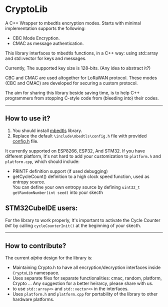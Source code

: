 # CryptoLib

A C++ Wrapper to mbedtls encryption modes. Starts with minimal implementation supports  the following:
- CBC Mode Encryption.
- CMAC as message authentication.

This library interfaces to mbedtls functions, in a C++ way: using std::array and std::vector for keys and messages.

Currently, The supported key size is 128-bits. (Any idea to abstract it?)

CBC and CMAC are used altogether for LoRaWAN protocol.
These modes (CBC and CMAC) are developed for securing a custom protocol. 

The aim for sharing this library beside saving time, is to help C++ programmers from stopping C-style code from (bleeding into) their codes.

-------
## How to use it?
1. You should install [mbedtls](https://github.com/ARMmbed/mbedtls/releases/tag/v2.23.0) library.
2. Replace the default `\include\mbedtls\config.h` file with provided [config.h](config.h) file. 

It currently supported on ESP8266, ESP32, And STM32. If you have different platform, It's not hard to add your customization to `platform.h` and `platform.cpp`, which should include:
- PRINTF definition support (if used debugging)
- getCycleCount()  definition to a high clock speed function, used as entropy source.  
You can define your own entropy source by defining `uint32_t getRandomNumber(int seed)` into your skecth

## STM32CubeIDE users:
For the library to work properly, It's important to activate the Cycle Counter `DWT` by calling `cycleCounterInit()` at the beginning of your skecth.

-------
## How to contribute?

The current *alpha* design for the library is:
- Maintaining Crypto.h to have all encryption/decryption interfaces inside `CryptoLib` namespace.
- Uses separate files for separate functionalities: cmac, random, platform, Crypto ... 
Any suggestion for a better heirarcy, please share with us.
- to use `std::array<>` and `std::vector<>` in the interfaces. 
- Uses `platform.h` and `platform.cpp` for portability of the library to other hardware platforms.
